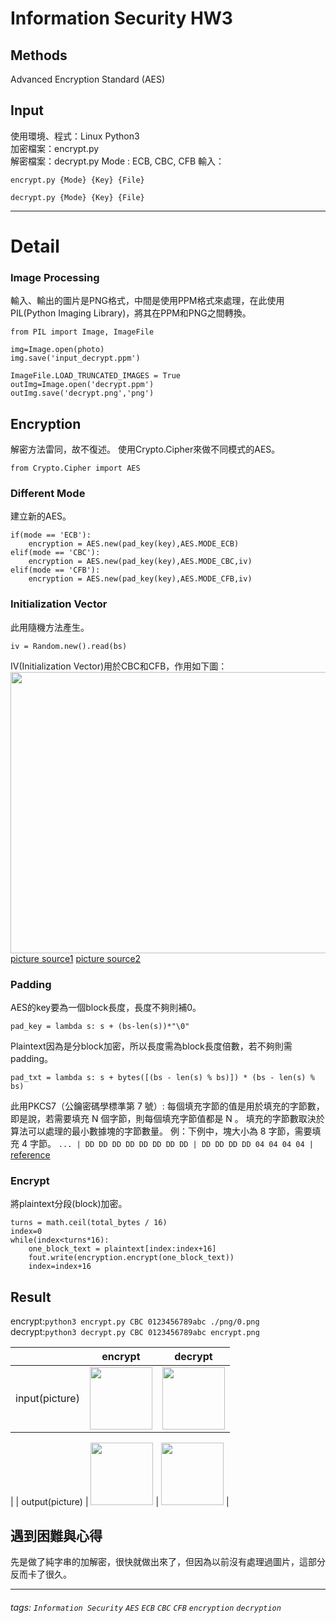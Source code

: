 Information Security HW3
===
## Methods

Advanced Encryption Standard (AES)

## Input
使用環境、程式：Linux  Python3  
加密檔案：encrypt.py  
解密檔案：decrypt.py 
Mode : ECB, CBC, CFB
輸入：  
```
encrypt.py {Mode} {Key} {File}
```
```
decrypt.py {Mode} {Key} {File}
```
---
# Detail
### Image Processing
輸入、輸出的圖片是PNG格式，中間是使用PPM格式來處理，在此使用PIL(Python Imaging Library)，將其在PPM和PNG之間轉換。
```python=1
from PIL import Image, ImageFile
```
```python=18
img=Image.open(photo)
img.save('input_decrypt.ppm')
```
```python=55
ImageFile.LOAD_TRUNCATED_IMAGES = True
outImg=Image.open('decrypt.ppm')
outImg.save('decrypt.png','png')
```

## Encryption
解密方法雷同，故不復述。
使用Crypto.Cipher來做不同模式的AES。

```python=3
from Crypto.Cipher import AES
```
### Different Mode
建立新的AES。
```python=28
if(mode == 'ECB'):
    encryption = AES.new(pad_key(key),AES.MODE_ECB)
elif(mode == 'CBC'):
    encryption = AES.new(pad_key(key),AES.MODE_CBC,iv)
elif(mode == 'CFB'):
    encryption = AES.new(pad_key(key),AES.MODE_CFB,iv)
```
### Initialization Vector
此用隨機方法產生。
```python=7
iv = Random.new().read(bs)
```
IV(Initialization Vector)用於CBC和CFB，作用如下圖：
<img width="600" height="450" src="https://i.imgur.com/hB3LSfL.png">  
[picture source1](https://en.wikipedia.org/wiki/Block_cipher_mode_of_operation#Cipher_Block_Chaining_(CBC))
[picture source2](https://en.wikipedia.org/wiki/Block_cipher_mode_of_operation#Cipher_Feedback_(CFB))
### Padding
AES的key要為一個block長度，長度不夠則補0。
```python=8
pad_key = lambda s: s + (bs-len(s))*"\0"
```
Plaintext因為是分block加密，所以長度需為block長度倍數，若不夠則需padding。
```python=9
pad_txt = lambda s: s + bytes([(bs - len(s) % bs)]) * (bs - len(s) % bs)
```
此用PKCS7（公鑰密碼學標準第 7 號）:
每個填充字節的值是用於填充的字節數，即是說，若需要填充 N 個字節，則每個填充字節值都是 N 。 填充的字節數取決於算法可以處理的最小數據塊的字節數量。
例：下例中，塊大小為 8 字節，需要填充 4 字節。
```... | DD DD DD DD DD DD DD DD | DD DD DD DD 04 04 04 04 |```
[reference](https://zh.wikipedia.org/wiki/填充_(密码学)#PKCS7_（公钥密码学标准第_7_号）)

### Encrypt
將plaintext分段(block)加密。
```python=41
turns = math.ceil(total_bytes / 16)
index=0
while(index<turns*16):
    one_block_text = plaintext[index:index+16]
    fout.write(encryption.encrypt(one_block_text))
    index=index+16
```
## Result
encrypt:```python3 encrypt.py CBC 0123456789abc ./png/0.png```
decrypt:```python3 decrypt.py CBC 0123456789abc encrypt.png```

|  | encrypt | decrypt |
| -------- | -------- | -------- |
| input(picture)     |<img width="100" height="100" src="https://i.imgur.com/S5eZnV2.jpg"> |<img width="100" height="100" src="https://i.imgur.com/0P3bFiI.jpg"> 
|
| output(picture)     | <img width="100" height="100" src="https://i.imgur.com/0P3bFiI.jpg">      | <img width="100" height="100" src="https://i.imgur.com/bvEqYEn.jpg">     |

## 遇到困難與心得
先是做了純字串的加解密，很快就做出來了，但因為以前沒有處理過圖片，這部分反而卡了很久。

---

###### tags: `Information Security` `AES`  `ECB`  `CBC` `CFB` `encryption` `decryption`


